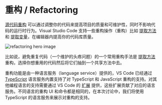 # 重构 / Refactoring

[源代码重构](https://en.wikipedia.org/wiki/Code_refactoring) 可以通过调整你的代码来提高项目的质量和可维护性，同时不影响代码的运行时行为。Visual Studio Code 支持一些重构操作（重构）比如 [提取方法](https://refactoring.com/catalog/extractMethod.html) 和 [提取变量](https://refactoring.com/catalog/extractVariable.html)，在编辑器内提高你的代码库质量。

![refactoring hero image](https://code.visualstudio.com/assets/docs/editor/refactoring/refactoring-hero.png)

比如说，避免重复代码（一个维护的头疼问题）的一个常用重构手法是 [提取方法](https://refactoring.com/catalog/extractMethod.html) 重构，选择你想重用的代码然后将它们抽到一个共享方法中去。

重构功能是由一种语言服务（language service）提供的，VS Code 已经通过 [TypeScript](https://www.typescriptlang.org/) 语言服务内置支持了对 TypeScript 和 JavaScript 重构的支持。对其他编程语言的支持需要通过 VS Code 的 [扩展](https://code.visualstudio.com/docs/editor/extension-gallery) 提供，这些扩展贡献了对应的语言服务。不同语言的重构 UI 和命令都是相同的，在本次讨论中，我们将使用 TypeScript 的语言服务来展示对重构的支持。
